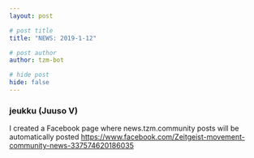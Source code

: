 ```yaml
---
layout: post

# post title
title: "NEWS: 2019-1-12"

# post author
author: tzm-bot

# hide post
hide: false
---
```


### jeukku (Juuso V)

I created a Facebook page where news.tzm.community posts will be automatically posted https://www.facebook.com/Zeitgeist-movement-community-news-337574620186035


